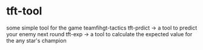 # tft-tool
some simple tool for the game teamfihgt-tactics
tft-prdict -> a tool to predict your enemy next round
tft-exp -> a tool to calculate the expected value for the any star's champion
